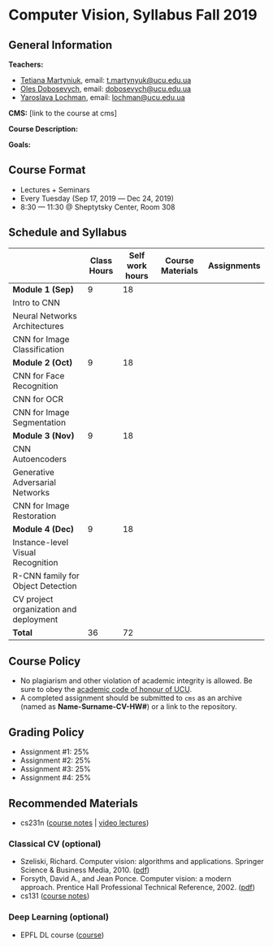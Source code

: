 # Computer Vision, Syllabus Fall 2019

## General Information
**Teachers:**

* [Tetiana Martyniuk](https://www.linkedin.com/in/t-martyniuk/), email: t.martynyuk@ucu.edu.ua
* [Oles Dobosevych](https://apps.ucu.edu.ua/en/personal/oles-dobosevych/), email: dobosevych@ucu.edu.ua
* [Yaroslava Lochman](https://apps.ucu.edu.ua/en/personal/yaroslava-lochman/), email: lochman@ucu.edu.ua


**CMS:** [link to the course at cms]


**Course Description:**


**Goals:**


## Course Format

* Lectures + Seminars
* Every Tuesday (Sep 17, 2019 –– Dec 24, 2019)
* 8:30 — 11:30 @ Sheptytsky Center, Room 308

## Schedule and Syllabus

|   	                           	      |Сlass Hours    |Self work hours    |Course Materials   |Assignments   |
|---	                                  |---	          |---	              |---	              |---	         |
|**Module 1 (Sep)**                     |9              |18                 |                   |              |
|Intro to CNN    	                      |   	          |   	              |   	              |              |
|Neural Networks Architectures    	    |   	          |   	              |   	              |              |
|CNN for Image Classification           |   	          |   	              |   	              |              |
|**Module 2 (Oct)**                     |9              |18                 |                   |              |
|CNN for Face Recognition     	        |   	          |   	              |   	              |              |
|CNN for OCR    	                      |   	          |   	              |   	              |              |
|CNN for Image Segmentation     	      |   	          |   	              |   	              |              |
|**Module 3 (Nov)**                     |9              |18                 |                   |              |
|CNN Autoencoders                       |   	          |   	              |   	              |              |
|Generative Adversarial Networks        |   	          |   	              |   	              |              |
|CNN for Image Restoration              |   	          |   	              |   	              |              |
|**Module 4 (Dec)**                     |9              |18                 |                   |              |
|Instance-level Visual Recognition     	|   	          |   	              |   	              |              |
|R-CNN family for Object Detection      |   	          |   	              |   	              |              |
|CV project organization and deployment |   	          |   	              |   	              |              |
|**Total**                              |36             |72                 |                   |              |


## Course Policy

* No plagiarism and other violation of academic integrity is allowed. Be sure to obey the [academic code of honour of UCU](https://s3-eu-central-1.amazonaws.com/ucu.edu.ua/wp-content/uploads/2017/04/Polozhennya_pro_plagiat.pdf).
* A completed assignment should be submitted to `cms` as an archive (named as **Name-Surname-CV-HW#**) or a link to the repository.

## Grading Policy
* Assignment #1: 25%
* Assignment #2: 25%
* Assignment #3: 25%
* Assignment #4: 25%

## Recommended Materials

* cs231n ([course notes](http://cs231n.github.io) | [video lectures](https://www.youtube.com/playlist?list=PL3FW7Lu3i5JvHM8ljYj-zLfQRF3EO8sYv))

### Classical CV (optional)
* Szeliski, Richard. Computer vision: algorithms and applications. Springer Science & Business Media, 2010. ([pdf](http://szeliski.org/Book/drafts/SzeliskiBook_20100903_draft.pdf))
* Forsyth, David A., and Jean Ponce. Computer vision: a modern approach. Prentice Hall Professional Technical Reference, 2002. ([pdf](http://cmuems.com/excap/readings/forsyth-ponce-computer-vision-a-modern-approach.pdf))
* cs131 ([course notes](https://github.com/StanfordVL/CS131_notes))

### Deep Learning (optional)
* EPFL DL course ([course](https://fleuret.org/ee559/))
